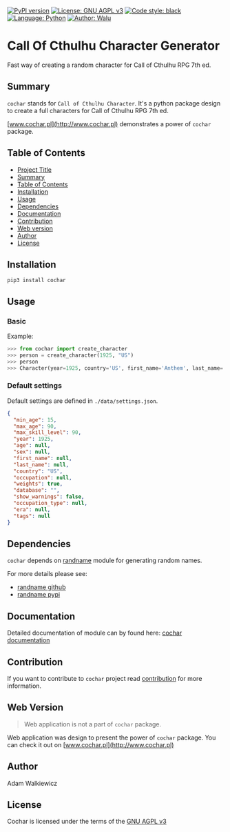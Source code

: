 [![PyPI version](https://badge.fury.io/py/cochar.svg)](https://badge.fury.io/py/cochar)
[![License: GNU AGPL v3](https://img.shields.io/badge/License-GNU%20AGPL%20v3-red.svg)](https://github.com/ajwalkiewicz/cochar/blob/main/LICENSE)
[![Code style: black](https://img.shields.io/badge/code%20style-black-000000.svg)](https://github.com/psf/black)
[![Language: Python](https://img.shields.io/badge/Language-Python-blue.svg)](https://shields.io/)
[![Author: Walu](https://img.shields.io/badge/Aurhor-Walu-gray.svg)](https://shields.io/)

# **C**all **O**f **C**thulhu C**har**acter Generator

Fast way of creating a random character for Call of Cthulhu RPG 7th ed.

## Summary

`cochar` stands for `Call of Cthulhu Character`. It's a python package design to create a full characters for Call of Cthulhu RPG 7th ed.

[www.cochar.pl](http://www.cochar.pl) demonstrates a power of `cochar` package.

## Table of Contents

- [Project Title](#call-of-cthulhu-character-generator)
- [Summary](#summary)
- [Table of Contents](#table-of-contents)
- [Installation](#installation)
- [Usage](#usage)
- [Dependencies](#dependencies)
- [Documentation](#documentation)
- [Contribution](#contribution)
- [Web version](#web-version)
- [Author](#author)
- [License](#license)

## Installation

```
pip3 install cochar
```

## Usage

### Basic

Example:

```Python
>>> from cochar import create_character
>>> person = create_character(1925, "US")
>>> person
>>> Character(year=1925, country='US', first_name='Anthem', last_name='Pharr', age=22, sex='M', occupation='doctor of medicine', strength=33, condition=30, size=78, dexterity=40, appearance=23, education=87, intelligence=65, power=50, move_rate=7, luck=38, skills={'first aid': 38, 'language [latin]': 9, 'medicine': 73, 'science [biology]': 48, 'ride': 64, 'anthropology': 6, 'charm': 46, 'intimidate': 32, 'art/craft (sculptor)': 9, 'credit rating': 74, 'doge': 20}, damage_bonus='0', build=0, doge=20, sanity_points=50, magic_points=10, hit_points=10)
```

### Default settings

Default settings are defined in `./data/settings.json`.

```json
{
  "min_age": 15,
  "max_age": 90,
  "max_skill_level": 90,
  "year": 1925,
  "age": null,
  "sex": null,
  "first_name": null,
  "last_name": null,
  "country": "US",
  "occupation": null,
  "weights": true,
  "database": "",
  "show_warnings": false,
  "occupation_type": null,
  "era": null,
  "tags": null
}
```

## Dependencies

`cochar` depends on [randname](https://github.com/ajwalkiewicz/randname) module for generating random names.

For more details please see:

- [randname github](https://github.com/ajwalkiewicz/randname)
- [randname pypi](https://pypi.org/project/rname/)

## Documentation

Detailed documentation of module can by found here:
[cochar documentation](https://ajwalkiewicz.github.io/cochar/_build/html/index.html#)

## Contribution

If you want to contribute to `cochar` project read [contribution](https://github.com/ajwalkiewicz/cochar/blob/main/CONTRIBUTION.md) for more information.

## Web Version

> Web application is not a part of `cochar` package.

Web application was design to present the power of `cochar` package. You can check it out on [www.cochar.pl](http://www.cochar.pl)

## Author

Adam Walkiewicz

## License

Cochar is licensed under the terms of the [GNU AGPL v3](https://github.com/ajwalkiewicz/cochar/blob/main/LICENSE)
